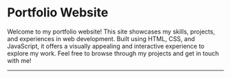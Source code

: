 ﻿# Portfolio Website

Welcome to my portfolio website! This site showcases my skills, projects, and experiences in web development. Built using HTML, CSS, and JavaScript, it offers a visually appealing and interactive experience to explore my work. Feel free to browse through my projects and get in touch with me!

----- 


